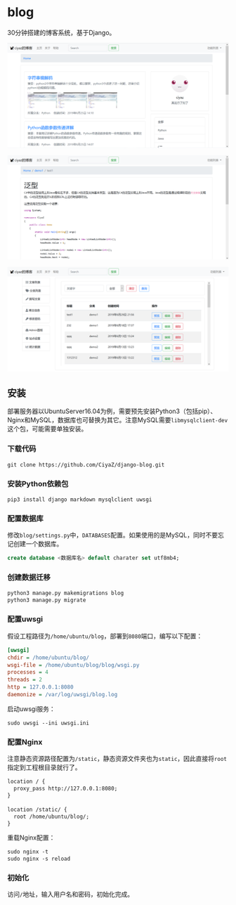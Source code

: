 # blog

30分钟搭建的博客系统，基于Django。

![](doc/1.png)

![](doc/2.png)

![](doc/3.png)

## 安装

部署服务器以UbuntuServer16.04为例，需要预先安装Python3（包括pip）、Nginx和MySQL，数据库也可替换为其它。注意MySQL需要`libmysqlclient-dev`这个包，可能需要单独安装。

### 下载代码

```
git clone https://github.com/CiyaZ/django-blog.git
```

### 安装Python依赖包

```
pip3 install django markdown mysqlclient uwsgi
```

### 配置数据库

修改`blog/settings.py`中，`DATABASES`配置。如果使用的是MySQL，同时不要忘记创建一个数据库。

```sql
create database <数据库名> default charater set utf8mb4;
```

### 创建数据迁移

```
python3 manage.py makemigrations blog
python3 manage.py migrate
```

### 配置uwsgi

假设工程路径为`/home/ubuntu/blog`，部署到`8080`端口，编写以下配置：

```ini
[uwsgi]
chdir = /home/ubuntu/blog/
wsgi-file = /home/ubuntu/blog/blog/wsgi.py
processes = 4
threads = 2
http = 127.0.0.1:8080
daemonize = /var/log/uwsgi/blog.log
```

启动uwsgi服务：

```
sudo uwsgi --ini uwsgi.ini
```

### 配置Nginx

注意静态资源路径配置为`/static`，静态资源文件夹也为`static`，因此直接将`root`指定到工程根目录就行了。

```nginx
location / {
  proxy_pass http://127.0.0.1:8080;
}

location /static/ {
  root /home/ubuntu/blog/;
}
```

重载Nginx配置：

```
sudo nginx -t
sudo nginx -s reload
```

### 初始化

访问`/`地址，输入用户名和密码，初始化完成。
